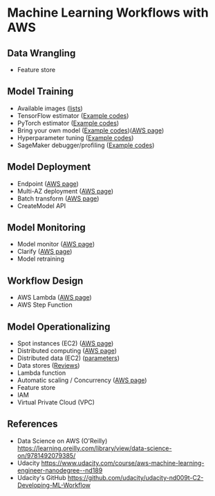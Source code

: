 # Machine Learning Workflows with AWS


## Data Wrangling

- Feature store

## Model Training

- Available images ([lists](https://github.com/aws/deep-learning-containers/blob/master/available_images.md))
- TensorFlow estimator ([Example codes](https://github.com/aws/amazon-sagemaker-examples/tree/main/frameworks/tensorflow))
- PyTorch estimator ([Example codes](https://github.com/aws/amazon-sagemaker-examples/tree/main/frameworks/pytorch))
- Bring your own model ([Example codes](https://github.com/aws/amazon-sagemaker-examples/tree/main/advanced_functionality))([AWS page](https://aws.amazon.com/blogs/machine-learning/bring-your-own-model-with-amazon-sagemaker-script-mode/))
- Hyperparameter tuning ([Example codes](https://github.com/aws/amazon-sagemaker-examples/tree/main/hyperparameter_tuning))
- SageMaker debugger/profiling ([Example codes](https://github.com/aws/amazon-sagemaker-examples/tree/main/sagemaker-debugger))

## Model Deployment

- Endpoint ([AWS page](https://docs.aws.amazon.com/sagemaker/latest/dg/deploy-model.html))
- Multi-AZ deployment ([AWS page](https://aws.amazon.com/blogs/database/amazon-rds-under-the-hood-multi-az/))
- Batch transform ([AWS page](https://docs.aws.amazon.com/sagemaker/latest/dg/batch-transform.html))
- CreateModel API

## Model Monitoring

- Model monitor ([AWS page](https://docs.aws.amazon.com/sagemaker/latest/dg/model-monitor.html))
- Clarify ([AWS page](https://aws.amazon.com/sagemaker/clarify/?sagemaker-data-wrangler-whats-new.sort-by=item.additionalFields.postDateTime&sagemaker-data-wrangler-whats-new.sort-order=desc))
- Model retraining

## Workflow Design

- AWS Lambda ([AWS page](https://docs.aws.amazon.com/lambda/latest/dg/welcome.html))
- AWS Step Function

## Model Operationalizing

- Spot instances (EC2) ([AWS page](https://docs.aws.amazon.com/AWSEC2/latest/UserGuide/using-spot-instances.html))
- Distributed computing ([AWS page](https://docs.aws.amazon.com/sagemaker/latest/dg/distributed-training.html))
- Distributed data (EC2) ([parameters](https://docs.aws.amazon.com/cdk/api/v1/python/aws_cdk.aws_stepfunctions_tasks/S3DataDistributionType.html))
- Data stores ([Reviews](https://www.missioncloud.com/blog/resource-amazon-ebs-vs-efs-vs-s3-picking-the-best-aws-storage-option-for-your-business))
- Lambda function
- Automatic scaling / Concurrency ([AWS page](https://docs.aws.amazon.com/lambda/latest/operatorguide/scaling-concurrency.html))
- Feature store
- IAM
- Virtual Private Cloud (VPC)

## References

- Data Science on AWS (O'Reilly) https://learning.oreilly.com/library/view/data-science-on/9781492079385/
- Udacity https://www.udacity.com/course/aws-machine-learning-engineer-nanodegree--nd189
- Udacity's GitHub https://github.com/udacity/udacity-nd009t-C2-Developing-ML-Workflow
